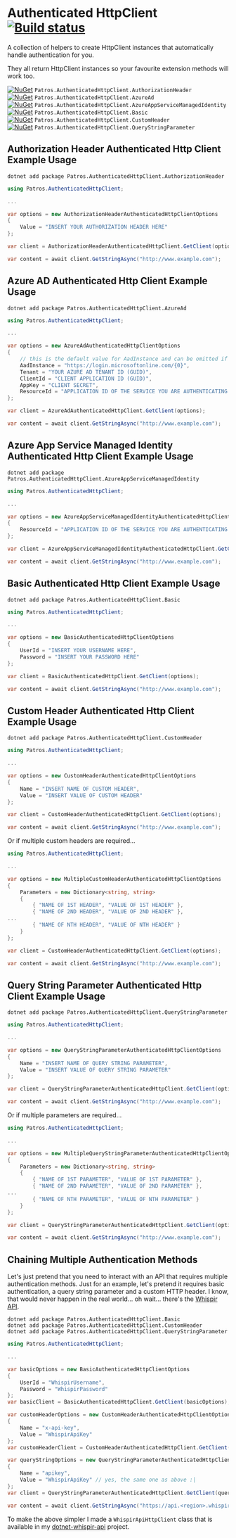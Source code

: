 Authenticated HttpClient [![Build status](https://dev.azure.com/patros/OpenSource/_apis/build/status/Patros.AuthenticatedHttpClient?branchName=master)](https://dev.azure.com/patros/OpenSource/_build/latest?definitionId=15)
========================

A collection of helpers to create HttpClient instances that automatically
handle authentication for you.

They all return HttpClient instances so your favourite extension methods will
work too.

[![NuGet](http://img.shields.io/nuget/v/Patros.AuthenticatedHttpClient.AuthorizationHeader.svg?style=flat-square)](https://www.nuget.org/packages/Patros.AuthenticatedHttpClient.AuthorizationHeader/) `Patros.AuthenticatedHttpClient.AuthorizationHeader`  
[![NuGet](http://img.shields.io/nuget/v/Patros.AuthenticatedHttpClient.AzureAd.svg?style=flat-square)](https://www.nuget.org/packages/Patros.AuthenticatedHttpClient.AzureAd/) `Patros.AuthenticatedHttpClient.AzureAd`  
[![NuGet](http://img.shields.io/nuget/v/Patros.AuthenticatedHttpClient.AzureAppServiceManagedIdentity.svg?style=flat-square)](https://www.nuget.org/packages/Patros.AuthenticatedHttpClient.AzureAppServiceManagedIdentity/) `Patros.AuthenticatedHttpClient.AzureAppServiceManagedIdentity`  
[![NuGet](http://img.shields.io/nuget/v/Patros.AuthenticatedHttpClient.Basic.svg?style=flat-square)](https://www.nuget.org/packages/Patros.AuthenticatedHttpClient.Basic/) `Patros.AuthenticatedHttpClient.Basic`  
[![NuGet](http://img.shields.io/nuget/v/Patros.AuthenticatedHttpClient.CustomHeader.svg?style=flat-square)](https://www.nuget.org/packages/Patros.AuthenticatedHttpClient.CustomHeader/) `Patros.AuthenticatedHttpClient.CustomHeader`  
[![NuGet](http://img.shields.io/nuget/v/Patros.AuthenticatedHttpClient.QueryStringParameter.svg?style=flat-square)](https://www.nuget.org/packages/Patros.AuthenticatedHttpClient.QueryStringParameter/) `Patros.AuthenticatedHttpClient.QueryStringParameter`  

Authorization Header Authenticated Http Client Example Usage
------------------------------------------------------------

```
dotnet add package Patros.AuthenticatedHttpClient.AuthorizationHeader
```

```csharp
using Patros.AuthenticatedHttpClient;

...

var options = new AuthorizationHeaderAuthenticatedHttpClientOptions
{
    Value = "INSERT YOUR AUTHORIZATION HEADER HERE"
};

var client = AuthorizationHeaderAuthenticatedHttpClient.GetClient(options);

var content = await client.GetStringAsync("http://www.example.com");
```

Azure AD Authenticated Http Client Example Usage
------------------------------------------------

```
dotnet add package Patros.AuthenticatedHttpClient.AzureAd
```

```csharp
using Patros.AuthenticatedHttpClient;

...

var options = new AzureAdAuthenticatedHttpClientOptions
{
    // this is the default value for AadInstance and can be omitted if you don't need to change it
    AadInstance = "https://login.microsoftonline.com/{0}",
    Tenant = "YOUR AZURE AD TENANT ID (GUID)",
    ClientId = "CLIENT APPLICATION ID (GUID)",
    AppKey = "CLIENT SECRET",
    ResourceId = "APPLICATION ID OF THE SERVICE YOU ARE AUTHENTICATING TO (GUID)"
};

var client = AzureAdAuthenticatedHttpClient.GetClient(options);

var content = await client.GetStringAsync("http://www.example.com");
```

Azure App Service Managed Identity Authenticated Http Client Example Usage
--------------------------------------------------------------------------

```
dotnet add package Patros.AuthenticatedHttpClient.AzureAppServiceManagedIdentity
```

```csharp
using Patros.AuthenticatedHttpClient;

...

var options = new AzureAppServiceManagedIdentityAuthenticatedHttpClientOptions
{
    ResourceId = "APPLICATION ID OF THE SERVICE YOU ARE AUTHENTICATING TO (GUID)"
};

var client = AzureAppServiceManagedIdentityAuthenticatedHttpClient.GetClient(options);

var content = await client.GetStringAsync("http://www.example.com");
```

Basic Authenticated Http Client Example Usage
---------------------------------------------

```
dotnet add package Patros.AuthenticatedHttpClient.Basic
```

```csharp
using Patros.AuthenticatedHttpClient;

...

var options = new BasicAuthenticatedHttpClientOptions
{
    UserId = "INSERT YOUR USERNAME HERE",
    Password = "INSERT YOUR PASSWORD HERE"
};

var client = BasicAuthenticatedHttpClient.GetClient(options);

var content = await client.GetStringAsync("http://www.example.com");
```

Custom Header Authenticated Http Client Example Usage
-----------------------------------------------------

```
dotnet add package Patros.AuthenticatedHttpClient.CustomHeader
```

```csharp
using Patros.AuthenticatedHttpClient;

...

var options = new CustomHeaderAuthenticatedHttpClientOptions
{
    Name = "INSERT NAME OF CUSTOM HEADER",
    Value = "INSERT VALUE OF CUSTOM HEADER"
};

var client = CustomHeaderAuthenticatedHttpClient.GetClient(options);

var content = await client.GetStringAsync("http://www.example.com");
```

Or if multiple custom headers are required...

```csharp
using Patros.AuthenticatedHttpClient;

...

var options = new MultipleCustomHeaderAuthenticatedHttpClientOptions
{
    Parameters = new Dictionary<string, string>
    {
        { "NAME OF 1ST HEADER", "VALUE OF 1ST HEADER" },
        { "NAME OF 2ND HEADER", "VALUE OF 2ND HEADER" },
...
        { "NAME OF NTH HEADER", "VALUE OF NTH HEADER" }
    }
};

var client = CustomHeaderAuthenticatedHttpClient.GetClient(options);

var content = await client.GetStringAsync("http://www.example.com");
```

Query String Parameter Authenticated Http Client Example Usage
--------------------------------------------------------------

```
dotnet add package Patros.AuthenticatedHttpClient.QueryStringParameter
```

```csharp
using Patros.AuthenticatedHttpClient;

...

var options = new QueryStringParameterAuthenticatedHttpClientOptions
{
    Name = "INSERT NAME OF QUERY STRING PARAMETER",
    Value = "INSERT VALUE OF QUERY STRING PARAMETER"
};

var client = QueryStringParameterAuthenticatedHttpClient.GetClient(options);

var content = await client.GetStringAsync("http://www.example.com");
```

Or if multiple parameters are required...

```csharp
using Patros.AuthenticatedHttpClient;

...

var options = new MultipleQueryStringParameterAuthenticatedHttpClientOptions
{
    Parameters = new Dictionary<string, string>
    {
        { "NAME OF 1ST PARAMETER", "VALUE OF 1ST PARAMETER" },
        { "NAME OF 2ND PARAMETER", "VALUE OF 2ND PARAMETER" },
...
        { "NAME OF NTH PARAMETER", "VALUE OF NTH PARAMETER" }
    }
};

var client = QueryStringParameterAuthenticatedHttpClient.GetClient(options);

var content = await client.GetStringAsync("http://www.example.com");
```

Chaining Multiple Authentication Methods
----------------------------------------

Let's just pretend that you need to interact with an API that requires
multiple authentication methods. Just for an example, let's pretend it
requires basic authentication, a query string parameter and a custom HTTP
header. I know, that would never happen in the real world... oh wait... there's the [Whispir API](https://whispir.github.io/api/).

```
dotnet add package Patros.AuthenticatedHttpClient.Basic
dotnet add package Patros.AuthenticatedHttpClient.CustomHeader
dotnet add package Patros.AuthenticatedHttpClient.QueryStringParameter
```

```csharp
using Patros.AuthenticatedHttpClient;

...

var basicOptions = new BasicAuthenticatedHttpClientOptions
{
    UserId = "WhispirUsername",
    Password = "WhispirPassword"
};
var basicClient = BasicAuthenticatedHttpClient.GetClient(basicOptions);

var customHeaderOptions = new CustomHeaderAuthenticatedHttpClientOptions
{
    Name = "x-api-key",
    Value = "WhispirApiKey"
};
var customHeaderClient = CustomHeaderAuthenticatedHttpClient.GetClient(customHeaderOptions, basicClient);

var queryStringOptions = new QueryStringParameterAuthenticatedHttpClientOptions
{
    Name = "apikey",
    Value = "WhispirApiKey" // yes, the same one as above :|
};
var client = QueryStringParameterAuthenticatedHttpClient.GetClient(queryStringOptions, customHeaderClient);

var content = await client.GetStringAsync("https://api.<region>.whispir.com/messages");
```

To make the above simpler I made a `WhispirApiHttpClient` class that is available in my [dotnet-whispir-api](https://github.com/patros/dotnet-whispir-api) project.
